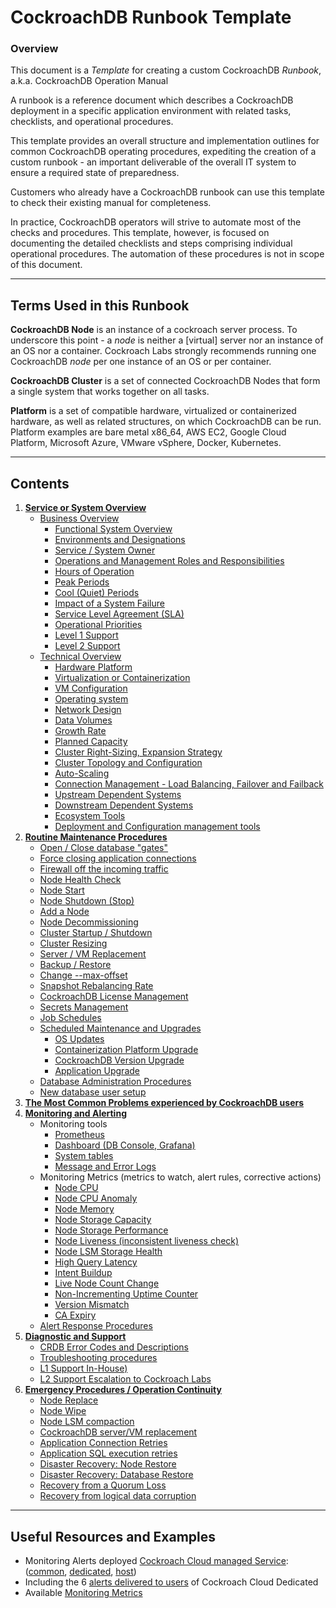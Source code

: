 
# CockroachDB Runbook Template


### Overview

This document is a _Template_ for creating a custom CockroachDB _Runbook_, a.k.a. CockroachDB Operation Manual

A runbook is a reference document which describes a CockroachDB deployment in a specific application environment with related tasks, checklists, and operational procedures.

This template provides an overall structure and implementation outlines for common CockroachDB operating procedures, expediting the creation of a custom runbook - an important deliverable of the overall IT system to ensure a required state of preparedness.

Customers who already have a CockroachDB runbook can use this template to check their existing manual for completeness.

In practice, CockroachDB operators will strive to automate most of the checks and procedures. This template, however, is focused on documenting the detailed checklists and steps comprising individual operational procedures. The automation of these procedures is not in scope of this document.



---

## Terms Used in this Runbook

**CockroachDB Node**  is an instance of a cockroach server process. To underscore this point - a *node* is neither a [virtual] server nor an instance of an OS nor a container. Cockroach Labs strongly recommends running one CockroachDB *node* per one instance of an OS or per container.

**CockroachDB Cluster**  is a set of connected CockroachDB Nodes that form a single system that works together on all tasks.

**Platform**  is a set of compatible hardware, virtualized or containerized hardware, as well as related structures, on which CockroachDB can be run. Platform examples are bare metal x86\_64, AWS EC2, Google Cloud Platform, Microsoft Azure, VMware vSphere, Docker, Kubernetes.




---

## Contents

1. **[Service or System Overview](system-overview/_under-construction_.md)**
    * [Business Overview](system-overview/_under-construction_.md)
        * [Functional System Overview](system-overview/_under-construction_.md)
        * [Environments and Designations](system-overview/environments-designations.md)
        * [Service / System Owner](system-overview/_under-construction_.md)
        * [Operations and Management Roles and Responsibilities](system-overview/_under-construction_.md)
        * [Hours of Operation](system-overview/_under-construction_.md)
        * [Peak Periods](system-overview/_under-construction_.md)
        * [Cool (Quiet) Periods](system-overview/_under-construction_.md)
        * [Impact of a System Failure](system-overview/_under-construction_.md)
        * [Service Level Agreement (SLA)](system-overview/_under-construction_.md)
        * [Operational Priorities](system-overview/_under-construction_.md)
        * [Level 1 Support](system-overview/support-level-1.md)
        * [Level 2 Support](system-overview/support-level-2.md)
    * [Technical Overview](system-overview/_under-construction_.md)
        * [Hardware Platform](system-overview/_under-construction_.md)
        * [Virtualization or Containerization](system-overview/_under-construction_.md)
        * [VM Configuration](system-overview/vm-spec.md)
        * [Operating system](system-overview/_under-construction_.md)
        * [Network Design](system-overview/_under-construction_.md)
        * [Data Volumes](system-overview/_under-construction_.md)
        * [Growth Rate](system-overview/_under-construction_.md)
        * [Planned Capacity](system-overview/_under-construction_.md)
        * [Cluster Right-Sizing, Expansion Strategy](system-overview/_under-construction_.md)
        * [Cluster Topology and Configuration](system-overview/_under-construction_.md)
        * [Auto-Scaling](system-overview/_under-construction_.md)
        * [Connection Management - Load Balancing, Failover and Failback](system-overview/connection-management.md)
        * [Upstream Dependent Systems](system-overview/system-upstream.md)
        * [Downstream Dependent Systems](system-overview/system-downstream.md)
        * [Ecosystem Tools](system-overview/_under-construction_.md)
        * [Deployment and Configuration management tools](system-overview/config-management-tools.md)
1. **[Routine Maintenance Procedures](routine-maintenance/_under-construction_.md)**
    * [Open / Close database &quot;gates&quot;](routine-maintenance/_under-construction_.md)
    * [Force closing application connections](routine-maintenance/_under-construction_.md)
    * [Firewall off the incoming traffic](routine-maintenance/_under-construction_.md)
    * [Node Health Check](routine-maintenance/_under-construction_.md)
    * [Node Start](routine-maintenance/node-start.md)
    * [Node Shutdown (Stop)](routine-maintenance/node-shutdown.md)
    * [Add a Node](routine-maintenance/node-add.md)
    * [Node Decommissioning](routine-maintenance/node-decommission.md)
    * [Cluster Startup / Shutdown](routine-maintenance/cluster-startup-shutdown.md)
    * [Cluster Resizing](routine-maintenance/cluster-resizing.md)
    * [Server / VM Replacement](routine-maintenance/server-vm-replacement.md)
    * [Backup / Restore](routine-maintenance/backup-restore.md)
    * [Change --max-offset](routine-maintenance/change-max-offset.md)
    * [Snapshot Rebalancing Rate](routine-maintenance/change-rebalancing-rate.md)
    * [CockroachDB License Management](routine-maintenance/licence-management.md)
    * [Secrets Management](routine-maintenance/_under-construction_.md)
    * [Job Schedules](routine-maintenance/_under-construction_.md)
    * [Scheduled Maintenance and Upgrades](routine-maintenance/_under-construction_.md)
        * [OS Updates](routine-maintenance/_under-construction_.md)
        * [Containerization Platform Upgrade](routine-maintenance/_under-construction_.md)
        * [CockroachDB Version Upgrade](routine-maintenance/upgrade-cockroach.md)
        * [Application Upgrade](routine-maintenance/upgrade-application.md)
    * [Database Administration Procedures](routine-maintenance/_under-construction_.md)
    * [New database user setup](routine-maintenance/dba-user.md)
1. **[The Most Common Problems experienced by CockroachDB users](most-common-problems/README.md)**
1. **[Monitoring and Alerting](monitoring-alerts/_under-construction_.md)**
    * Monitoring tools
        * [Prometheus](monitoring-alerts/monitoring-prometheus.md)
        * [Dashboard (DB Console, Grafana)](monitoring-alerts/monitoring-dashboard.md)
        * [System tables](monitoring-alerts/monitoring-sys-tables.md)
        * [Message and Error Logs](monitoring-alerts/monitoring-logs.md)
    * Monitoring Metrics
        (metrics to watch, alert rules, corrective actions)
        * [Node CPU](monitoring-alerts/alert-node-cpu.md)
        * [Node CPU Anomaly](monitoring-alerts/alert-node-cpu-anomaly.md)
        * [Node Memory](monitoring-alerts/alert-node-memory.md)
        * [Node Storage Capacity](monitoring-alerts/alert-node-storage-capacity.md)
        * [Node Storage Performance](monitoring-alerts/alert-node-storage-perf.md)
        * [Node Liveness (inconsistent liveness check)](monitoring-alerts/alert-node-liveness.md)
        * [Node LSM Storage Health](monitoring-alerts/alert-lsm-health.md)
        * [High Query Latency](monitoring-alerts/_under-construction_.md)
        * [Intent Buildup](monitoring-alerts/alert-intent-buildup.md)
        * [Live Node Count Change](monitoring-alerts/alert-node-count.md)
        * [Non-Incrementing Uptime Counter](monitoring-alerts/alert-non-incrementing-uptime.md)
        * [Version Mismatch](monitoring-alerts/alert-version-mismatch.md)
        * [CA Expiry](monitoring-alerts/_under-construction_.md)
    * [Alert Response Procedures](monitoring-alerts/_under-construction_.md)
1. **[Diagnostic and Support](monitoring-alerts/_under-construction_.md)**
    * [CRDB Error Codes and Descriptions](diagnostic-support/errors-codes.md)
    * [Troubleshooting procedures](diagnostic-support/troubleshooting.md)
    * [L1 Support In-House)](diagnostic-support/support-l1.md)
    * [L2 Support Escalation to Cockroach Labs](support-l2.md)
1. **[Emergency Procedures / Operation Continuity](emergency-procedures/_under-construction_.md)**
    * [Node Replace](emergency-procedures/node-replace.md)
    * [Node Wipe](emergency-procedures/node-wipe.md)
    * [Node LSM compaction](emergency-procedures/lsm-compact.md)
    * [CockroachDB server/VM replacement](emergency-procedures/server-vm-replacement.md)
    * [Application Connection Retries](emergency-procedures/_under-construction_.md)
    * [Application SQL execution retries](emergency-procedures/_under-construction_.md)
    * [Disaster Recovery: Node Restore](emergency-procedures/_under-construction_.md)
    * [Disaster Recovery: Database Restore](emergency-procedures/_under-construction_.md)
    * [Recovery from a Quorum Loss](emergency-procedures/_under-construction_.md)
    * [Recovery from logical data corruption](emergency-procedures/corruption-logical.md)



---

## Useful Resources and Examples

- Monitoring Alerts deployed [Cockroach Cloud managed Service](https://github.com/cockroachlabs/managed-service/tree/master/pkg/monitoring/prometheus/assets):  ([common](https://github.com/cockroachlabs/managed-service/tree/master/pkg/monitoring/prometheus/assets/common), [dedicated](https://github.com/cockroachlabs/managed-service/tree/master/pkg/monitoring/prometheus/assets/dedicated), [host](https://github.com/cockroachlabs/managed-service/tree/master/pkg/monitoring/prometheus/assets/host))
- Including the 6 [alerts delivered to users](https://github.com/cockroachlabs/managed-service/blob/master/pkg/monitoring/prometheus/assets/dedicated/alerts.cockroach-customer.yml) of Cockroach Cloud Dedicated
- Available [Monitoring Metrics](https://www.cockroachlabs.com/docs/v21.1/ui-custom-chart-debug-page.html#available-metrics) 

